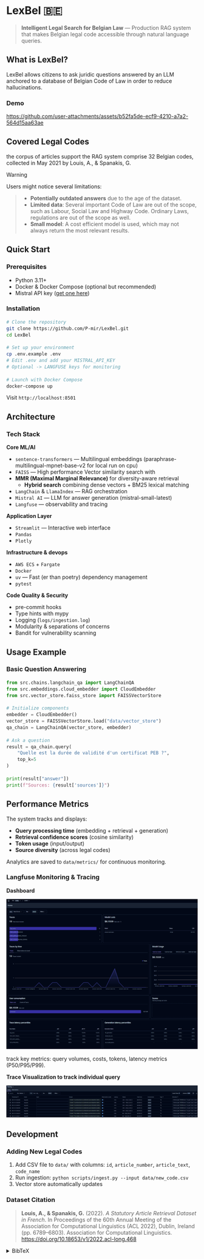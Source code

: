 # LexBel 🇧🇪

> **Intelligent Legal Search for Belgian Law** — Production RAG system that makes Belgian legal code accessible through natural language queries.




## What is LexBel?

LexBel allows citizens to ask juridic questions answered by an LLM anchored to a database of Belgian Code of Law in order to reduce hallucinations.

### Demo


https://github.com/user-attachments/assets/b52fa5de-ecf9-4210-a7a2-564d15aa63ae


## Covered Legal Codes

the corpus of articles support the RAG system comprise 32 Belgian codes, collected in May 2021 by Louis, A., & Spanakis, G.

> [!WARNING]
> Users might notice several limitations:

> - **Potentially outdated answers** due to the age of the dataset.
> - **Limited data**: Several important Code of Law are out of the scope, such as Labour, Social Law and Highway Code. Ordinary Laws, regulations are out of the scope as well.
> - **Small model**: A cost efficient model is used, which may not always return the most relevant results.

##  Quick Start

### Prerequisites

- Python 3.11+
- Docker & Docker Compose (optional but recommended)
- Mistral API key ([get one here](https://console.mistral.ai/))

### Installation


```bash
# Clone the repository
git clone https://github.com/P-mir/LexBel.git
cd LexBel

# Set up your environment
cp .env.example .env
# Edit .env and add your MISTRAL_API_KEY
# Optional -> LANGFUSE keys for monitoring

# Launch with Docker Compose
docker-compose up
```

Visit `http://localhost:8501`





## Architecture


### Tech Stack

**Core ML/AI**
- `sentence-transformers` — Multilingual embeddings (paraphrase-multilingual-mpnet-base-v2 for local run on cpu)
- `FAISS` — High performance Vector similarity search with
- **MMR (Maximal Marginal Relevance)** for diversity-aware retrieval
  - **Hybrid search** combining dense vectors + BM25 lexical matching
- `LangChain` & `LlamaIndex` — RAG orchestration
- `Mistral AI` — LLM for answer generation (mistral-small-latest)
- `Langfuse` — observability and tracing

**Application Layer**
- `Streamlit` — Interactive web interface
- `Pandas`
- `Plotly`

**Infrastructure & devops**
- `AWS ECS` + `Fargate`
- `Docker`
- `uv` — Fast (er than poetry) dependency management
- `pytest`

**Code Quality & Security**

- pre-commit hooks
- Type hints with mypy
- Logging (`logs/ingestion.log`)
- Modularity & separations of concerns
- Bandit for vulnerability scanning


##  Usage Example

### Basic Question Answering

```python
from src.chains.langchain_qa import LangChainQA
from src.embeddings.cloud_embedder import CloudEmbedder
from src.vector_store.faiss_store import FAISSVectorStore

# Initialize components
embedder = CloudEmbedder()
vector_store = FAISSVectorStore.load("data/vector_store")
qa_chain = LangChainQA(vector_store, embedder)

# Ask a question
result = qa_chain.query(
    "Quelle est la durée de validité d'un certificat PEB ?",
    top_k=5
)

print(result["answer"])
print(f"Sources: {result['sources']}")
```



## Performance Metrics

The system tracks and displays:
- **Query processing time** (embedding + retrieval + generation)
- **Retrieval confidence scores** (cosine similarity)
- **Token usage** (input/output)
- **Source diversity** (across legal codes)

Analytics are saved to `data/metrics/` for continuous monitoring.



### Langfuse Monitoring & Tracing


**Dashboard**

![Langfuse Dashboard](assets/langfuse_dashboard.png)

track key metrics: query volumes, costs, tokens, latency metrics (P50/P95/P99).

**Trace Visualization to track individual query**

![Langfuse Tracing](assets/langfuse_tracing.png)

##  Development


### Adding New Legal Codes

1. Add CSV file to `data/` with columns: `id`, `article_number`, `article_text`, `code_name`
2. Run ingestion: `python scripts/ingest.py --input data/new_code.csv`
3. Vector store automatically updates

### Dataset Citation


> **Louis, A., & Spanakis, G.** (2022). *A Statutory Article Retrieval Dataset in French*.
> In Proceedings of the 60th Annual Meeting of the Association for Computational Linguistics (ACL 2022),
> Dublin, Ireland (pp. 6789–6803). Association for Computational Linguistics.
> https://doi.org/10.18653/v1/2022.acl-long.468

<details>
<summary>BibTeX</summary>

```bibtex
@inproceedings{louis2022statutory,
  title = {A Statutory Article Retrieval Dataset in French},
  author = {Louis, Antoine and Spanakis, Gerasimos},
  booktitle = {Proceedings of the 60th Annual Meeting of the Association for Computational Linguistics},
  month = may,
  year = {2022},
  address = {Dublin, Ireland},
  publisher = {Association for Computational Linguistics},
  url = {https://aclanthology.org/2022.acl-long.468/},
  doi = {10.18653/v1/2022.acl-long.468},
  pages = {6789–6803},
}
```

</details>
